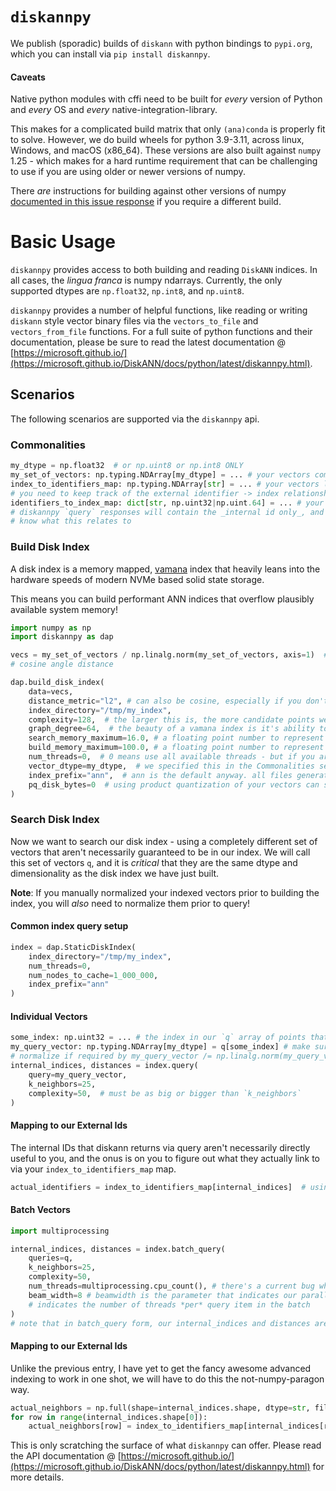 # `diskannpy`

We publish (sporadic) builds of `diskann` with python bindings to `pypi.org`, which you can install via `pip install diskannpy`.

#### Caveats
Native python modules with cffi need to be built for *every* version of Python and *every* OS and *every* native-integration-library.

This makes for a complicated build matrix that only `(ana)conda` is properly fit to solve. However, we do build wheels
for python 3.9-3.11, across linux, Windows, and macOS (x86_64). These versions are also built against `numpy` 1.25 - 
which makes for a hard runtime requirement that can be challenging to use if you are using older or newer versions of numpy.

There *are* instructions for building against other versions of numpy 
[documented in this issue response](https://github.com/microsoft/DiskANN/issues/544#issuecomment-2103437976) if you require a different build.

# Basic Usage

`diskannpy` provides access to both building and reading `DiskANN` indices. In all cases, the _lingua franca_ is numpy
ndarrays. Currently, the only supported dtypes are `np.float32`, `np.int8`, and `np.uint8`. 

`diskannpy` provides a number of helpful functions, like reading or writing `diskann` style vector binary files via the 
`vectors_to_file` and `vectors_from_file` functions. For a full suite of python functions and their documentation,
please be sure to read the latest documentation @ [https://microsoft.github.io/](https://microsoft.github.io/DiskANN/docs/python/latest/diskannpy.html).


## Scenarios
The following scenarios are supported via the `diskannpy` api.


### Commonalities
```python
my_dtype = np.float32  # or np.uint8 or np.int8 ONLY
my_set_of_vectors: np.typing.NDArray[my_dtype] = ... # your vectors come from somewhere - you need to bring these!
index_to_identifiers_map: np.typing.NDArray[str] = ... # your vectors likely have some kind of external identifier - 
# you need to keep track of the external identifier -> index relationship somehow
identifiers_to_index_map: dict[str, np.uint32|np.uint.64] = ... # your map of your external id to the `diskannpy` internal id
# diskannpy `query` responses will contain the _internal id only_, and if you don't have these maps you won't be able to 
# know what this relates to
```

### Build Disk Index
A disk index is a memory mapped, [vamana](https://proceedings.neurips.cc/paper_files/paper/2019/file/09853c7fb1d3f8ee67a61b6bf4a7f8e6-Paper.pdf) 
index that heavily leans into the hardware speeds of modern NVMe based solid state storage. 

This means you can build performant ANN indices that overflow plausibly available system memory!

```python
import numpy as np
import diskannpy as dap

vecs = my_set_of_vectors / np.linalg.norm(my_set_of_vectors, axis=1)  # useful if your intention is to rank by a directionless 
# cosine angle distance

dap.build_disk_index(
    data=vecs,
    distance_metric="l2", # can also be cosine, especially if you don't normalize your vectors like above
    index_directory="/tmp/my_index",
    complexity=128,  # the larger this is, the more candidate points we consider when ranking
    graph_degree=64,  # the beauty of a vamana index is it's ability to shard and be able to transfer long distances across the grpah without navigating the whole thing. the larger this value is, the higher quality your results, but the longer it will take to build 
    search_memory_maximum=16.0, # a floating point number to represent how much memory in GB we want to optimize for @ query time
    build_memory_maximum=100.0, # a floating point number to represent how much memory in GB we are allocating for the index building process
    num_threads=0,  # 0 means use all available threads - but if you are in a shared environment you may need to restrict how greedy you are
    vector_dtype=my_dtype,  # we specified this in the Commonalities section above
    index_prefix="ann",  # ann is the default anyway. all files generated will have the prefix `ann_`, in the form of `f"{index_prefix}_"`
    pq_disk_bytes=0  # using product quantization of your vectors can still achieve excellent recall characteristics at a fraction of the latency, but we'll do it without PQ for now
)
```

### Search Disk Index

Now we want to search our disk index - using a completely different set of vectors that aren't necessarily guaranteed to
be in our index. We will call this set of vectors `q`, and it is *critical* that they are the same dtype and 
dimensionality as the disk index we have just built.

**Note**: If you manually normalized your indexed vectors prior to building the index, you will *also* need to normalize 
them prior to query!

#### Common index query setup

```python
index = dap.StaticDiskIndex(
    index_directory="/tmp/my_index",
    num_threads=0,
    num_nodes_to_cache=1_000_000,
    index_prefix="ann"  
)
```

#### Individual Vectors
```python
some_index: np.uint32 = ... # the index in our `q` array of points that we will be using to query on an individual basis
my_query_vector: np.typing.NDArray[my_dtype] = q[some_index] # make sure this is a 1-d array of the same dimensionality as your index!
# normalize if required by my_query_vector /= np.linalg.norm(my_query_vector)
internal_indices, distances = index.query(
    query=my_query_vector,
    k_neighbors=25,
    complexity=50,  # must be as big or bigger than `k_neighbors`
) 
```

#### Mapping to our External Ids
The internal IDs that diskann returns via query aren't necessarily directly useful to you, and the onus is on you
to figure out what they actually link to via your `index_to_identifiers_map` map.
```python
actual_identifiers = index_to_identifiers_map[internal_indices]  # using np fancy indexing (advanced indexing?) to map them all to ids you actually understand
```

#### Batch Vectors
```python
import multiprocessing

internal_indices, distances = index.batch_query(
    queries=q,
    k_neighbors=25,
    complexity=50,
    num_threads=multiprocessing.cpu_count(), # there's a current bug where this is not handling the value 0 properly
    beam_width=8 # beamwidth is the parameter that indicates our parallelism of individual searches, whereas num_threads 
    # indicates the number of threads *per* query item in the batch
)
# note that in batch_query form, our internal_indices and distances are 2d arrays
```

#### Mapping to our External Ids
Unlike the previous entry, I have yet to get the fancy awesome advanced indexing to work in one shot, we will have
to do this the not-numpy-paragon way.

```python
actual_neighbors = np.full(shape=internal_indices.shape, dtype=str, fill_value="")
for row in range(internal_indices.shape[0]):
    actual_neighbors[row] = index_to_identifiers_map[internal_indices[row]]
```

This is only scratching the surface of what `diskannpy` can offer. Please read the API documentation @ [https://microsoft.github.io/](https://microsoft.github.io/DiskANN/docs/python/latest/diskannpy.html) 
for more details.

